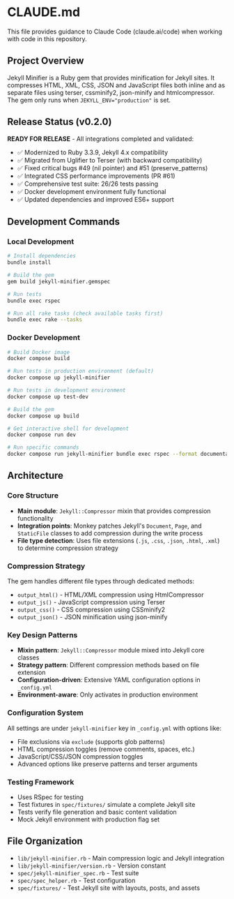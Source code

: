# CLAUDE.md

This file provides guidance to Claude Code (claude.ai/code) when working with code in this repository.

## Project Overview

Jekyll Minifier is a Ruby gem that provides minification for Jekyll sites. It compresses HTML, XML, CSS, JSON and JavaScript files both inline and as separate files using terser, cssminify2, json-minify and htmlcompressor. The gem only runs when `JEKYLL_ENV="production"` is set.

## Release Status (v0.2.0)

**READY FOR RELEASE** - All integrations completed and validated:
- ✅ Modernized to Ruby 3.3.9, Jekyll 4.x compatibility  
- ✅ Migrated from Uglifier to Terser (with backward compatibility)
- ✅ Fixed critical bugs #49 (nil pointer) and #51 (preserve_patterns) 
- ✅ Integrated CSS performance improvements (PR #61)
- ✅ Comprehensive test suite: 26/26 tests passing
- ✅ Docker development environment fully functional
- ✅ Updated dependencies and improved ES6+ support

## Development Commands

### Local Development
```bash
# Install dependencies
bundle install

# Build the gem
gem build jekyll-minifier.gemspec

# Run tests
bundle exec rspec

# Run all rake tasks (check available tasks first)
bundle exec rake --tasks
```

### Docker Development
```bash
# Build Docker image
docker compose build

# Run tests in production environment (default)
docker compose up jekyll-minifier

# Run tests in development environment
docker compose up test-dev

# Build the gem
docker compose up build

# Get interactive shell for development
docker compose run dev

# Run specific commands
docker compose run jekyll-minifier bundle exec rspec --format documentation
```

## Architecture

### Core Structure
- **Main module**: `Jekyll::Compressor` mixin that provides compression functionality
- **Integration points**: Monkey patches Jekyll's `Document`, `Page`, and `StaticFile` classes to add compression during the write process
- **File type detection**: Uses file extensions (`.js`, `.css`, `.json`, `.html`, `.xml`) to determine compression strategy

### Compression Strategy
The gem handles different file types through dedicated methods:
- `output_html()` - HTML/XML compression using HtmlCompressor
- `output_js()` - JavaScript compression using Terser
- `output_css()` - CSS compression using CSSminify2
- `output_json()` - JSON minification using json-minify

### Key Design Patterns
- **Mixin pattern**: `Jekyll::Compressor` module mixed into Jekyll core classes
- **Strategy pattern**: Different compression methods based on file extension
- **Configuration-driven**: Extensive YAML configuration options in `_config.yml`
- **Environment-aware**: Only activates in production environment

### Configuration System
All settings are under `jekyll-minifier` key in `_config.yml` with options like:
- File exclusions via `exclude` (supports glob patterns)
- HTML compression toggles (remove comments, spaces, etc.)
- JavaScript/CSS/JSON compression toggles
- Advanced options like preserve patterns and terser arguments

### Testing Framework
- Uses RSpec for testing
- Test fixtures in `spec/fixtures/` simulate a complete Jekyll site
- Tests verify file generation and basic content validation
- Mock Jekyll environment with production flag set

## File Organization
- `lib/jekyll-minifier.rb` - Main compression logic and Jekyll integration
- `lib/jekyll-minifier/version.rb` - Version constant
- `spec/jekyll-minifier_spec.rb` - Test suite
- `spec/spec_helper.rb` - Test configuration
- `spec/fixtures/` - Test Jekyll site with layouts, posts, and assets
